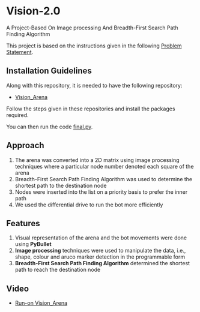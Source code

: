 # Vision-2.0

A Project-Based On Image processing And Breadth-First Search Path Finding Algorithm

This project is based on the instructions given in the following [Problem Statement](https://drive.google.com/file/d/1PWtETHLJBV3FKZpi8jkvg1maT2UvUqWh/view?usp=sharing).

## Installation Guidelines
Along with this repository, it is needed to have the following repository:
* [Vision_Arena](https://github.com/Robotics-Club-IIT-BHU/Vision-2.0-2020-Arena)

Follow the steps given in these repositories and install the packages required.

You can then run the code  [final.py](https://github.com/Ayushi-Gupta7/Vision-2.0/blob/master/final.py).

## Approach
1. The arena was converted into a 2D matrix using image processing techniques where a particular node number denoted each square of the arena
2. Breadth-First Search Path Finding Algorithm was used to determine the shortest path to the destination node
3. Nodes were inserted into the list on a priority basis to prefer the inner path
4. We used the differential drive to run the bot more efficiently

## Features
1. Visual representation of the arena and the bot movements were done using **PyBullet**
2. **Image processing** techniques were used to manipulate the data, i.e., shape, colour and aruco marker detection in the programmable form
3. **Breadth-First Search Path Finding Algorithm** determined the shortest path to reach the destination node

## Video
* [Run-on Vision_Arena](https://drive.google.com/file/d/1w_zD6pyEj9Sxt3cre2DaXeXj238qYUBa/view?usp=sharing)
